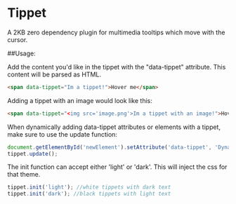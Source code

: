 # Tippet

A 2KB zero dependency plugin for multimedia tooltips which move with the cursor.

##Usage:

Add the content you'd like in the tippet with the "data-tippet" attribute. This content will be parsed as HTML.

```html
<span data-tippet="Im a tippet!">Hover me</span>
```


Adding a tippet with an image would look like this:

```html
<span data-tippet="<img src='image.png'>Im a tippet with an image!">Hover me</span>
```


When dynamically adding data-tippet attributes or elements with a tippet, make sure to use the update function:

```js
document.getElementById('newElement').setAttribute('data-tippet', 'Dynamically added!');
tippet.update();
```

The init function can accept either 'light' or 'dark'. This will inject the css for that theme. 

```js
tippet.init('light'); //white tippets with dark text
tippet.init('dark'); //black tippets with light text
```

